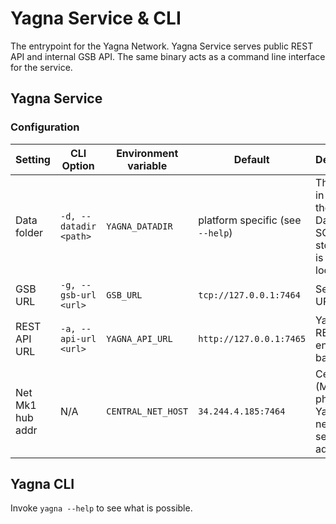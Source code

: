 # Yagna Service & CLI

The entrypoint for the Yagna Network.
Yagna Service serves public REST API and internal GSB API.
The same binary acts as a command line interface for the service.

## Yagna Service 

### Configuration

| Setting | CLI Option | Environment variable | Default | Description |
|---------|------------|----------------------|---------|-------------|
| Data folder | `-d, --datadir <path>` | `YAGNA_DATADIR` | platform specific (see `--help`) | The folder in which the Daemon's SQL storage file is to be located | 
| GSB URL | `-g, --gsb-url <url>` | `GSB_URL` | `tcp://127.0.0.1:7464` | Service Bus URL |
| REST API URL | `-a, --api-url <url>` | `YAGNA_API_URL` | `http://127.0.0.1:7465` | Yagna REST API endpoints base URL |
| Net Mk1 hub addr | N/A | `CENTRAL_NET_HOST` | `34.244.4.185:7464` | Centralized (Mk1 phase) Yagna network server address |

## Yagna CLI

Invoke `yagna --help` to see what is possible.

